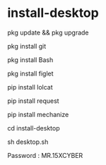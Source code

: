 # install-desktop
pkg update && pkg upgrade

pkg install git

pkg install Bash

pkg install figlet

pip install lolcat

pip install request

pip install mechanize

cd install-desktop

sh desktop.sh

Password : MR.15XCYBER


